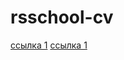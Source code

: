 # rsschool-cv
[ссылка 1](https://SophieGorin.github.io/rsschool-cv/cv "Описание")
[ссылка 1](https://SophieGorin.github.io/rsschool-cv/ "Описание")
